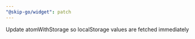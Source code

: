 ```yaml
---
"@skip-go/widget": patch
---
```


Update atomWithStorage so localStorage values are fetched immediately
